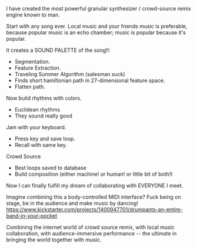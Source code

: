 
I have created the most powerful granular synthesizer / crowd-source remix engine known to man. 

Start with any song ever. Local music and your friends music is preferable, because popular music is an echo chamber; music is popular because it's popular. 

It creates a SOUND PALETTE of the song!!: 
  - Segmentation. 
  - Feature Extraction. 
  - Traveling Summer Algorithm (salesman suck)
  - Finds short hamiltonian path in 27-dimensional feature space. 
  - Flatten path.

Now build rhythms with colors.
  - Euclidean rhythms
  - They sound really good

Jam with your keyboard. 
  - Press key and save loop.
  - Recall with same key.  

Crowd Source
  - Best loops saved to database
  - Build composition (either machine! or human! or little bit of both!)

Now I can finally fulfill my dream of collaborating with EVERYONE I meet.

Imagine combining this a body-controlled MIDI interface? Fuck being on stage, be in the audience and make music by dancing!
https://www.kickstarter.com/projects/1400947701/drumpants-an-entire-band-in-your-pocket

Combining the internet world of crowd source remix, with local music collaboration, with audience-immersive performance -- the ultimate in bringing the world together with music. 